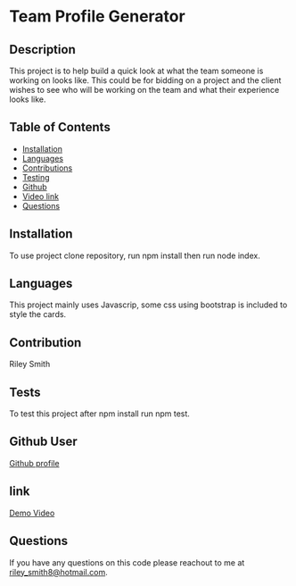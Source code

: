 
# Team Profile Generator
        
## Description
This project is to help build a quick look at what the team someone is working on looks like. This could be for bidding on a project and the client wishes to see who will be working on the team and what their experience looks like. 

## Table of Contents
* [Installation](#installation)
* [Languages](#languages)
* [Contributions](#contribution)
* [Testing](#tests)
* [Github](#github)
* [Video link](#link)
* [Questions](#questions)
    
## Installation
To use project clone repository, run npm install then run node index.
## Languages
This project mainly uses Javascrip, some css using bootstrap is included to style the cards.
## Contribution
Riley Smith
## Tests
To test this project after npm install run npm test.
## Github User
[Github profile](https://github.com/grsmith35)
## link
[Demo Video](https://watch.screencastify.com/v/CMlgh245fJWJyMZ5658q)
## Questions
If you have any questions on this code please reachout to me at riley_smith8@hotmail.com.
    
